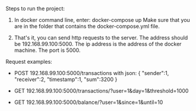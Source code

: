Steps to run the project:

1. In docker command line, enter:
	docker-compose up
Make sure that you are in the folder that contains the docker-compose.yml file.

2. That's it, you can send http requests to the server. The address should be 192.168.99.100:5000.
The ip address is the address of the docker machine. The port is 5000.


Request examples:
- POST 192.168.99.100:5000/transactions with json:
{
   "sender":1,
   "receiver":2,
   "timestamp":1,
   "sum":3200
}

- GET 192.168.99.100:5000/transactions/?user=1&day=1&threshold=1000
- GET 192.168.99.100:5000/balance/?user=1&since=1&until=10